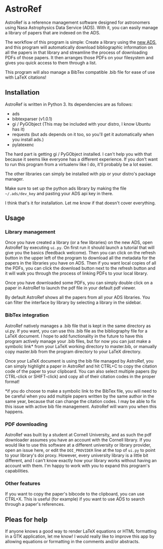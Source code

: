 # AstroRef

AstroRef is a reference management software designed for astronomers using Nasa Astrophysics Data Service (ADS). With it, you can easily manage a library of papers that are indexed on the ADS. 

The workflow of this program is simple: Create a library using the [new ADS](http://ui.adsabs.harvard.edu/), and this program will automatically download bibliographic information on all the papers in that library and streamline the process of downloading PDFs of those papers. It then arranges those PDFs on your filesystem and gives you quick access to them through a list. 

This program will also manage a BibTex compatible .bib file for ease of use with LaTeX citations!

## Installation

AstroRef is written in Python 3. Its dependencies are as follows:
* ads 
* bibtexparser (v1.0.1)
* gi / PyGObject (This may be included with your distro, I know Ubuntu has it)
* requests (but ads depends on it too, so you'll get it automatically when you install ads.)
* pylatexenc

The hard part is getting gi / PyGObject installed. I can't help you with that because it seems like everyone has a different experience. If you don't want to run this program from a virtualenv like I do, it'll probably be a lot easier.

The other libraries can simply be installed with pip or your distro's package manager.

Make sure to set up the python ads library by making the file `~/.ads/dev_key` and pasting your ADS api key in there.

I think that's it for installation. Let me know if that doesn't cover everything.

## Usage

### Library management
Once you have created a library (or a few libraries) on the new ADS, open AstroRef by executing `ui.py`. On first run it should launch a tutorial that will give you the basics (feedback welcome). Then you can click on the refresh button in the upper left of the program to download all the metadata for the papers in the libraries you have on ADS. Then if you want local copies of all the PDFs, you can click the download button next to the refresh button and it will walk you through the process of linking PDFs to your local library.

Once you have downloaded some PDFs, you can simply double click on a paper in AstroRef to launch the pdf file in your default pdf viewer. 

By default AstroRef shows all the papers from all your ADS libraries. You can filter the interface by library by selecting a library in the sidebar.

### BibTex integration
AstroRef natively manages a .bib file that is kept in the same directory as ui.py. If you want, you can use this .bib file as the bibliography file for a LaTeX document. I hope to add functionality in the future to have this program actively manage your .bib files, but for now you can just make a symbolic link* from your LaTeX working directory to master.bib, or manually copy master.bib from the program directory to your LaTeX directory. 

Once your LaTeX document is using the bib file managed by AstroRef, you can simply highlight a paper in AstroRef and hit CTRL+C to copy the citation code of the paper to your clipboard. You can also select multiple papers (by CTRL-click or SHIFT-click) and copy all of their citation codes in the proper format!

*if you do choose to make a symbolic link to the BibTex file, you will need to be careful when you add multiple papers written by the same author in the same year, because that can change the citation codes. I may be able to fix this issue with active bib file management. AstroRef will warn you when this happens.

### PDF downloading
AstroRef was built by a student at Cornell University, and as such the pdf downloader assumes you have an account with the Cornell library. If you would like to use this software at a different university or library provider, open an issue here, or edit the `DOI_PROVIDER` line at the top of `ui.py` to point to your library's doi proxy. However, every university library is a little bit different, and I can't know exactly how your library works without having an account with them. I'm happy to work with you to expand this program's capabilities.

### Other features
If you want to copy the paper's bibcode to the clipboard, you can use CTRL+X. This is useful (for example) if you want to use ADS to search through a paper's references.


## Pleas for help

If anyone knows a good way to render LaTeX equations or HTML formatting in a GTK application, let me know! I would really like to improve this app by allowing equations or formatting in the comments and/or abstracts.
